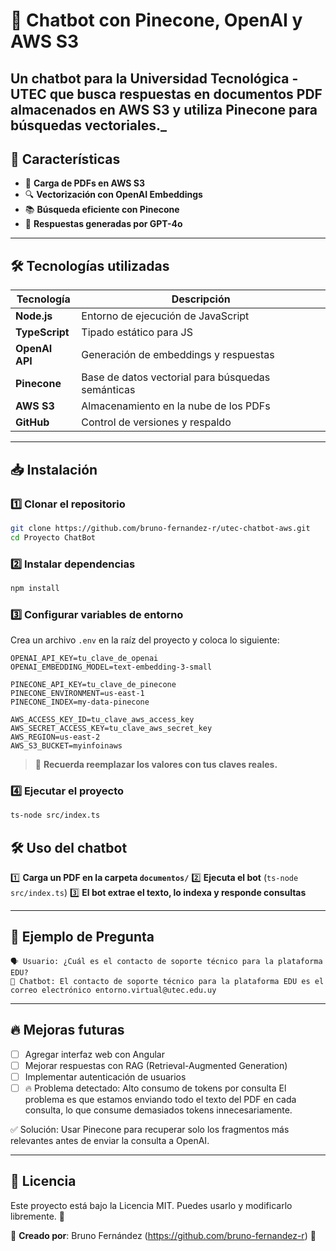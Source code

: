 # 🤖 Chatbot con Pinecone, OpenAI y AWS S3
Un chatbot para la Universidad Tecnológica - UTEC que busca respuestas en documentos PDF almacenados en AWS S3 y utiliza Pinecone para búsquedas vectoriales._
---

## 🚀 Características
- 📂 **Carga de PDFs en AWS S3**
- 🔍 **Vectorización con OpenAI Embeddings**
- 📚 **Búsqueda eficiente con Pinecone**
- 🤖 **Respuestas generadas por GPT-4o**

---

## 🛠️ Tecnologías utilizadas

| Tecnología | Descripción |
|------------|------------|
| **Node.js** | Entorno de ejecución de JavaScript |
| **TypeScript** | Tipado estático para JS |
| **OpenAI API** | Generación de embeddings y respuestas |
| **Pinecone** | Base de datos vectorial para búsquedas semánticas |
| **AWS S3** | Almacenamiento en la nube de los PDFs |
| **GitHub** | Control de versiones y respaldo |

---

## 📥 Instalación

### **1️⃣ Clonar el repositorio**
```bash
git clone https://github.com/bruno-fernandez-r/utec-chatbot-aws.git
cd Proyecto ChatBot
```

### **2️⃣ Instalar dependencias**
```bash
npm install
```

### **3️⃣ Configurar variables de entorno**
Crea un archivo `.env` en la raíz del proyecto y coloca lo siguiente:
```plaintext
OPENAI_API_KEY=tu_clave_de_openai
OPENAI_EMBEDDING_MODEL=text-embedding-3-small

PINECONE_API_KEY=tu_clave_de_pinecone
PINECONE_ENVIRONMENT=us-east-1
PINECONE_INDEX=my-data-pinecone  

AWS_ACCESS_KEY_ID=tu_clave_aws_access_key
AWS_SECRET_ACCESS_KEY=tu_clave_aws_secret_key
AWS_REGION=us-east-2
AWS_S3_BUCKET=myinfoinaws
```

> 📌 **Recuerda reemplazar los valores con tus claves reales.**

### **4️⃣ Ejecutar el proyecto**
```bash
ts-node src/index.ts
```

## 🛠️ Uso del chatbot

1️⃣ **Carga un PDF en la carpeta `documentos/`**
2️⃣ **Ejecuta el bot** (`ts-node src/index.ts`)
3️⃣ **El bot extrae el texto, lo indexa y responde consultas**

---

## 🎯 Ejemplo de Pregunta

```plaintext
🗣️ Usuario: ¿Cuál es el contacto de soporte técnico para la plataforma EDU?
🤖 Chatbot: El contacto de soporte técnico para la plataforma EDU es el correo electrónico entorno.virtual@utec.edu.uy
```

---

## 🔥 Mejoras futuras
- [ ] Agregar interfaz web con Angular
- [ ] Mejorar respuestas con RAG (Retrieval-Augmented Generation)
- [ ] Implementar autenticación de usuarios
- [ ] 🔥 Problema detectado: Alto consumo de tokens por consulta
El problema es que estamos enviando todo el texto del PDF en cada consulta, lo que consume demasiados tokens innecesariamente.

✅ Solución: Usar Pinecone para recuperar solo los fragmentos más relevantes antes de enviar la consulta a OpenAI.

---

## 📜 Licencia
Este proyecto está bajo la Licencia MIT. Puedes usarlo y modificarlo libremente. 🎉

📌 **Creado por**: Bruno Fernández (https://github.com/bruno-fernandez-r) 🚀

